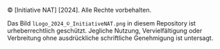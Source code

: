 © [Initiative NAT] [2024]. Alle Rechte vorbehalten.

Das Bild `lLogo_2024_©_InitiativeNAT.png` in diesem Repository ist urheberrechtlich geschützt. Jegliche Nutzung, Vervielfältigung oder Verbreitung ohne ausdrückliche schriftliche Genehmigung ist untersagt.